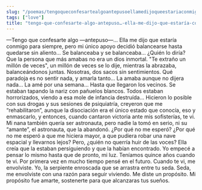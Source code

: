 ```yaml
---
slug: "/poemas/tengoqueconfesartealgoantepusoellamedijoqueestariaconmigoparasiempre"
tags: ["love"]
title: "tengo-que-confesarte-algo-antepuso…-ella-me-dijo-que-estaría-conmigo-para-siempre"
---
```

—Tengo que confesarte algo —antepuso—… Ella me dijo que estaría conmigo para siempre, pero mi único apoyo decidió balancearse hasta quedarse sin aliento… Se balanceaba y se balanceaba… ¿Quién lo diría? Que la persona que más amabas no era un dios inmortal. "Te extraño un millón de veces", un millón de veces se lo dije, mientras la abrazaba, balanceándonos juntas. Nosotras, dos sacos sin sentimientos. Qué paradoja es no sentir nada, y amarla tanto… La amaba aunque no dijera nada… La amé por una semana… Hasta que llegaron los vecinos. Se estaban tapando la nariz con pañuelos blancos. Todos estaban horrorizados, viendo a esa mole de infancia destruída… Hicieron lo posible con sus drogas y sus sesiones de psiquiatría, creyeron que me “rehabilitaron”, aunque la disociación era el único estado que conocía, eso y enmascarlo, y entonces, cuando cantaron victoria ante mis sofisterías, te vi. Mi nana también quería ser astronauta, pero nadie la tomó en serio, ni su “amante”, el astronauta, que la abandonó. ¿Por qué no me esperó? ¿Por qué no me esperó a que me hiciera mayor, a que pudiera robar una nave espacial y llevarnos lejos? Pero, ¿quién no querría huir de las voces? Ella creía que la estaban persiguiendo y que la habían encontrado. Yo empecé a pensar lo mismo hasta que de pronto, mi luz. Teníamos quince años cuando te vi. Por primera vez en mucho tiempo pensé en el futuro.  Cuando te vi, me envolviste. Yo, la serpiente enroscada que se arrastra entre tu seda. Seda, me envolviste con una razón para seguir viviendo. Me diste un propósito. Mi propósito fue amarte, sostenerte para que alcanzaras tus sueños.